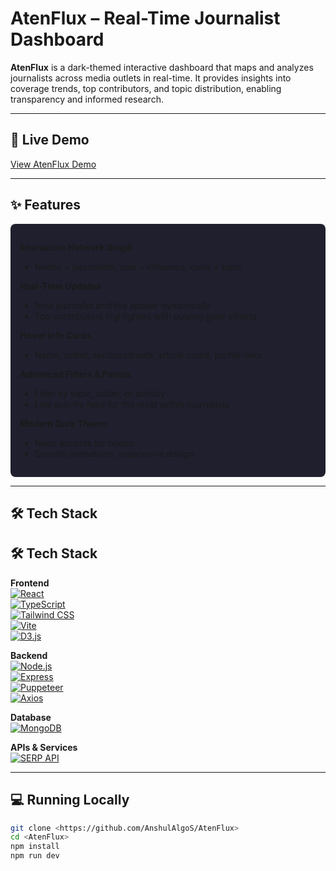 # AtenFlux – Real-Time Journalist Dashboard

**AtenFlux** is a dark-themed interactive dashboard that maps and analyzes journalists across media outlets in real-time. It provides insights into coverage trends, top contributors, and topic distribution, enabling transparency and informed research.

---

## 🚀 Live Demo
[View AtenFlux Demo](#)

---

## ✨ Features

<div style="background-color:#1f1f2e; padding: 15px; border-radius: 8px;">

**Interactive Network Graph**  
- Nodes = journalists, size = influence, color = topic  

**Real-Time Updates**  
- New journalist profiles appear dynamically  
- Top contributors highlighted with pulsing glow effects  

**Hover Info Cards**  
- Name, outlet, sections/beats, article count, profile links  

**Advanced Filters & Panels**  
- Filter by topic, outlet, or activity  
- Live activity feed for the most active journalists  

**Modern Dark Theme**  
- Neon accents for nodes  
- Smooth animations, responsive design

</div>

---

## 🛠️ Tech Stack

## 🛠️ Tech Stack

**Frontend**  
[![React](https://img.shields.io/badge/React-61DAFB?style=for-the-badge&logo=react&logoColor=black)](https://reactjs.org/)  
[![TypeScript](https://img.shields.io/badge/TypeScript-3178C6?style=for-the-badge&logo=typescript&logoColor=white)](https://www.typescriptlang.org/)  
[![Tailwind CSS](https://img.shields.io/badge/Tailwind_CSS-06B6D4?style=for-the-badge&logo=tailwind-css&logoColor=white)](https://tailwindcss.com/)  
[![Vite](https://img.shields.io/badge/Vite-646CFF?style=for-the-badge&logo=vite&logoColor=white)](https://vitejs.dev/)  
[![D3.js](https://img.shields.io/badge/D3.js-F9A03C?style=for-the-badge&logo=d3.js&logoColor=white)](https://d3js.org/)  

**Backend**  
[![Node.js](https://img.shields.io/badge/Node.js-339933?style=for-the-badge&logo=node.js&logoColor=white)](https://nodejs.org/)  
[![Express](https://img.shields.io/badge/Express-000000?style=for-the-badge&logo=express&logoColor=white)](https://expressjs.com/)  
[![Puppeteer](https://img.shields.io/badge/Puppeteer-FF0000?style=for-the-badge&logo=puppeteer&logoColor=white)](https://pptr.dev/)  
[![Axios](https://img.shields.io/badge/Axios-5A29E4?style=for-the-badge&logo=axios&logoColor=white)](https://axios-http.com/)

**Database**  
[![MongoDB](https://img.shields.io/badge/MongoDB-47A248?style=for-the-badge&logo=mongodb&logoColor=white)](https://www.mongodb.com/)  

**APIs & Services**  
[![SERP API](https://img.shields.io/badge/SERP_API-FFCD00?style=for-the-badge)](https://serpapi.com/)  


---

## 💻 Running Locally

```bash
git clone <https://github.com/AnshulAlgoS/AtenFlux>
cd <AtenFlux>
npm install
npm run dev
